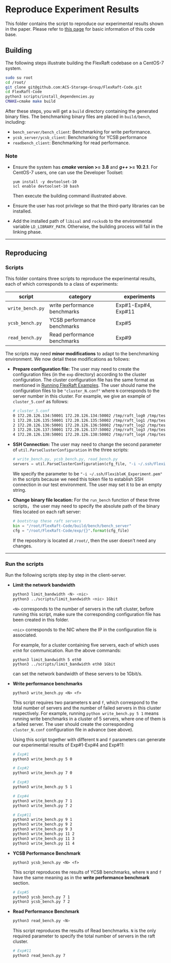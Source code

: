 # Reproduce  Experiment Results

This folder contains the script to reproduce our experimental results shown in the paper. Please refer to [this page](../README.md) for basic information of this code base. 

## Building

The following steps illustrate building the FlexRaft codebase on a CentOS-7 system. 

```bash
sudo su root
cd /root/
git clone git@github.com:ACS-Storage-Group/FlexRaft-Code.git
cd FlexRaft-Code
python3 scripts/install_dependencies.py
CMAKE=cmake make build
```

After these steps, you will get a ``build`` directory containing the generated binary files. The benchmarking binary files are placed in ``build/bench``, including:

* ``bench_server/bench_client``: Benchmarking for write performance.
* ``ycsb_server/ycsb_client``: Benchmarking for YCSB performance
* ``readbench_client``: Benchmarking for read performance. 

### Note

* Ensure the system has ***cmake* version >= 3.8** and ***g++* >= 10.2.1**. For CentOS-7 users, one can use the Developer Toolset:

  ```
  yum install -y devtoolset-10
  scl enable devtoolset-10 bash
  ```

  Then execute the building command illustrated above. 

* Ensure the user has root privilege so that the third-party libraries can be installed. 

* Add the installed path of ``libisal`` and ``rocksdb`` to the environmental variable ``LD_LIBRARY_PATH``. Otherwise, the building process will fail in the linking phase. 

---

## Reproducing

### Scripts

This folder contains three scripts to reproduce the experimental results, each of which corresponds to a class of experiments:

| script             | category                     | experiments         |
| ------------------ | ---------------------------- | ------------------- |
| ``write_bench.py`` | write performance benchmarks | Exp#1-Exp#4, Exp#11 |
| ``ycsb_bench.py``  | YCSB performance benchmarks  | Exp#5               |
| ``read_bench.py``  | Read performance benchmarks  | Exp#9               |

The scripts may need **minor modifications** to adapt to the benchmarking environment. We now detail these modifications as follows:

* **Prepare configuration file:** The user may need to create the configuration files (in the ``exp`` directory) according to the cluster configuration. The cluster configuration file has the same format as mentioned in [Running FlexRaft Examples](../README.md). The user should name the configuration files to be ``"cluster_N.conf"`` where ``N`` corresponds to the server number in this cluster. For example, we give an example of ``cluster_5.conf`` as follows:

  ```bash
  # cluster_5.conf
  0 172.20.126.134:50001 172.20.126.134:50002 /tmp/raft_log0 /tmp/testdb0
  1 172.20.126.135:50001 172.20.126.135:50002 /tmp/raft_log1 /tmp/testdb1
  2 172.20.126.136:50001 172.20.126.136:50002 /tmp/raft_log2 /tmp/testdb2
  3 172.20.126.137:50001 172.20.126.137:50002 /tmp/raft_log3 /tmp/testdb3
  4 172.20.126.138:50001 172.20.126.138:50002 /tmp/raft_log4 /tmp/testdb4
  ```

* **SSH Connection:** The user may need to change the second parameter of ``util.ParseClusterConfiguration`` in the three scripts:

  ```python
  # write_bench.py, ycsb_bench.py, read_bench.py
  servers = util.ParseClusterConfiguration(cfg_file, "-i ~/.ssh/FlexibleK_Experiment.pem")
  ```

  We specify the parameter to be ``"-i ~/.ssh/FlexibleK_Experiment.pem"`` in the scripts because we need this token file to establish SSH connection in our test environment. The user may set it to be an empty string. 

* **Change binary file location:**  For the ``run_bench`` function of these three scripts， the user may need to specify the absolute path of the binary files located on each raft server:

  ```python
  # bootstrap these raft servers
  bin = "/root/FlexRaft-Code/build/bench/bench_server"
  cfg = "/root/FlexRaft-Code/exp/{}".format(cfg_file)
  ```

  If the repository is located at ``/root/``, then the user doesn't need any changes. 

---

### Run the scripts

Run the following scripts step by step in the client-server. 

* **Limit the network bandwidth**

  ```bash
  python3 limit_bandwidth <N> <nic>
  python3 ../scripts/limit_bandwidth <nic> 1Gbit
  ```

  ``<N>`` corresponds to the number of servers in the raft cluster, before running this script, make sure the corresponding configuration file has been created in this folder. 

  ``<nic>``  corresponds to the NIC where the IP in the configuration file is associated.  

  For example, for a cluster containing five servers, each of which uses ``eth0`` for communication. Run the above commands: 

  ```
  python3 limit_bandwidth 5 eth0
  python3 ../scripts/limit_bandwidth eth0 1Gbit
  ```

  can set the network bandwidth of these servers to be 1Gbit/s. 

* **Write performance benchmarks**

   ```
   python3 write_bench.py <N> <f>
   ```

  This script requires two parameters ``N`` and ``f``, which correspond to the total number of servers and the number of failed servers in this cluster respectively. For example, running ``python write_bench.py 5 1`` means running write benchmarks in a cluster of 5 servers, where one of them is a failed server. The user should create the corresponding ``cluster_N.conf`` configuration file in advance (see above).

  Using this script together with different ``N`` and ``f`` parameters can generate our experimental results of Exp#1-Exp#4 and Exp#11: 

  ```bash
  # Exp#1
  python3 write_bench.py 5 0 
  
  # Exp#2
  python3 write_bench.py 7 0
  
  # Exp#3
  python3 write_bench.py 5 1
  
  # Exp#4
  python3 write_bench.py 7 1
  python3 write_bench.py 7 2
  
  # Exp#11
  python3 write_bench.py 9 1
  python3 write_bench.py 9 2
  python3 write_bench.py 9 3
  python3 write_bench.py 11 2
  python3 write_bench.py 11 3
  python3 write_bench.py 11 4
  ```

* **YCSB Performance Benchmark**

  ```
  python3 ycsb_bench.py <N> <f>
  ```

  This script reproduces the results of YCSB benchmarks, where ``N`` and ``f`` have the same meaning as in the **write performance benchmark** section. 

  ```bash
  # Exp#5
  python3 ycsb_bench.py 7 1
  python3 ycsb_bench.py 7 2
  ```

* **Read Performance Benchmark**

  ```bash
  python3 read_bench.py <N>
  ```

  This script reproduces the results of Read benchmarks. ``N`` is the only required parameter to specify the total number of servers in the raft cluster. 

  ```bash
  # Exp#11
  python3 read_bench.py 7
  ```

  

